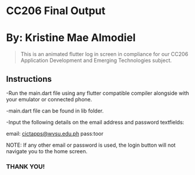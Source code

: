# CC206 Final Output

# By: Kristine Mae Almodiel

> This is an animated flutter log in screen in compliance for our CC206 Application Development and Emerging Technologies subject. 

## Instructions
-Run the main.dart file using any flutter compatible compiler alongside with your emulator or connected phone.

-main.dart file can be found in lib folder.

-Input the following details on the email address and password textfields:

 email: cictapps@wvsu.edu.ph 
 pass:toor

NOTE:
If any other email or password is used, the login button will not navigate you to the home screen.


### THANK YOU!
